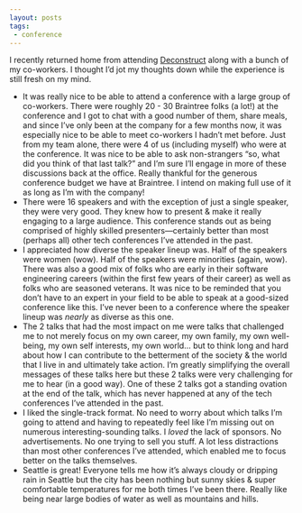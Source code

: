 ```yaml
---
layout: posts
tags:
 - conference
---
```


I recently returned home from attending [Deconstruct](https://www.deconstructconf.com/) along with a bunch of my co-workers. I thought I’d jot my thoughts down while the experience is still fresh on my mind.

* It was really nice to be able to attend a conference with a large group of co-workers. There were roughly 20 - 30 Braintree folks (a lot!) at the conference and I got to chat with a good number of them, share meals, and since I’ve only been at the company for a few months now, it was especially nice to be able to meet co-workers I hadn’t met before. Just from my team alone, there were 4 of us (including myself) who were at the conference. It was nice to be able to ask non-strangers “so, what did you think of that last talk?” and I’m sure I’ll engage in more of these discussions back at the office. Really thankful for the generous conference budget we have at Braintree. I intend on making full use of it as long as I’m with the company!
* There were 16 speakers and with the exception of just a single speaker, they were very good. They knew how to present & make it really engaging to a large audience. This conference stands out as being comprised of highly skilled presenters—certainly better than most (perhaps all) other tech conferences I’ve attended in the past.
* I appreciated how diverse the speaker lineup was. Half of the speakers were women (wow). Half of the speakers were minorities (again, wow). There was also a good mix of folks who are early in their software engineering careers (within the first few years of their career) as well as folks who are seasoned veterans. It was nice to be reminded that you don’t have to an expert in your field to be able to speak at a good-sized conference like this. I’ve never been to a conference where the speaker lineup was *nearly* as diverse as this one.
* The 2 talks that had the most impact on me were talks that challenged me to not merely focus on my own career, my own family, my own well-being, my own self interests, my own world… but to think long and hard about how I can contribute to the betterment of the society & the world that I live in and ultimately take action. I’m greatly simplifying the overall messages of these talks here but these 2 talks were very challenging for me to hear (in a good way). One of these 2 talks got a standing ovation at the end of the talk, which has never happened at any of the tech conferences I’ve attended in the past.
* I liked the single-track format. No need to worry about which talks I’m going to attend and having to repeatedly feel like I’m missing out on numerous interesting-sounding talks. I *loved* the lack of sponsors. No advertisements. No one trying to sell you stuff. A lot less distractions than most other conferences I’ve attended, which enabled me to focus better on the talks themselves.
* Seattle is great! Everyone tells me how it’s always cloudy or dripping rain in Seattle but the city has been nothing but sunny skies & super comfortable temperatures for me both times I’ve been there. Really like being near large bodies of water as well as mountains and hills.
